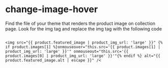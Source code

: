 # change-image-hover
Find the file of your theme that renders the product image on collection page. 
Look for the img tag and replace the img tag with the following code

<code>
&lt;img src="{{ product.featured_image | product_img_url: 'large' }}" {% if product.images[1] %}onmouseover="this.src='{{ product.images[1] | product_img_url: 'large' }}'" onmouseout="this.src='{{ product.images[0] | product_img_url: 'large' }}'"{% endif %} alt="{{ product.featured_image.alt | escape }}" /&lt;
</code>
